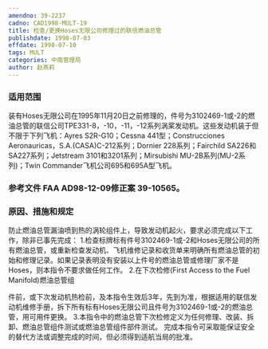 ```yaml
---
amendno: 39-2237
cadno: CAD1998-MULT-19
title: 检查/更换Hoses无限公司修理过的联信燃油总管
publishdate: 1998-07-03
effdate: 1998-07-10
tags: MULT
categories: 中南管理局
author: 赵燕莉
---
```


### 适用范围 
装有Hoses无限公司在1995年11月20日之前修理的，件号为3102469-1或-2的燃油总管的联信公司TPE331-8，-10，-11，-12系列涡桨发动机。这些发动机装于但不限于下列飞机：Ayres S2R-G10；Cessna 441型；Construcciones Aeronauricas，S.A.(CASA)C-212系列；Dornier 228系列；Fairchild SA226和SA227系列；Jetstream 3101和3201系列；Mirsubishi MU-2B系列(MU-2系列)；Twin Commander飞机公司695和695A型飞机。

<!--more-->
### 参考文件    FAA AD98-12-09修正案 39-10565。

### 原因、措施和规定 
防止燃油总管漏油喷到热的涡轮组件上，导致发动机起火，要求必须完成以下工作，除非已事先完成： 
    1.检查标牌标有件号3102469-1或-2和Hoses无限公司的所有燃油总管，或重新检查发动机、飞机维修记录和收货单来明确所有燃油总管的初始和修理记录。如果记录表明没有安装以上件号的燃油总管或修理厂家不是Hoses，则本指令不要求做任何工作。 
    2.在下次检修(First Access to the Fuel Manifold)燃油总管组
       
件前，或下次发动机热检前，及本指令生效后3年，先到为准，根据适用的联信发动机维修手册，拆下所有标有Hoses无限公司且件号为3102469-1或-2的燃油总管，用可用件更换。 
    3.本指令中的燃油总管下次检修定义为任何修理、改装、拆卸、燃油总管组件测试或燃油总管组件部件测试。 
    完成本指令可采取能保证安全的替代方法或调整完成的时间，但必须得到适航当局的批准。
